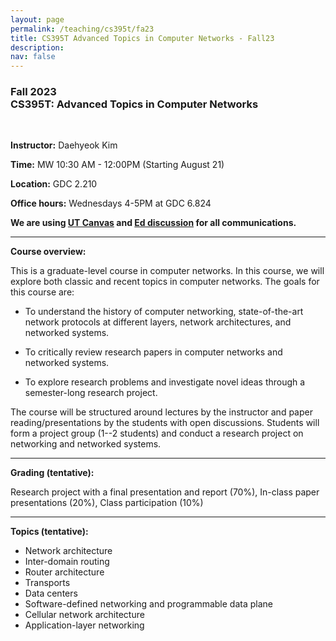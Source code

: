 ```yaml
---
layout: page
permalink: /teaching/cs395t/fa23
title: CS395T Advanced Topics in Computer Networks - Fall23
description:  
nav: false
---
```


### Fall 2023 <br/>CS395T: Advanced Topics in Computer Networks
<br/>

**Instructor:** Daehyeok Kim

**Time:** MW 10:30 AM - 12:00PM (Starting August 21)

**Location:** GDC 2.210

**Office hours:** Wednesdays 4-5PM at GDC 6.824

**We are using <a href="https://utexas.instructure.com/courses/1366439">UT Canvas</a> and <a href="https://edstem.org/us/courses/41871/discussion/">Ed discussion</a> for all communications.**

---

**Course overview:**

This is a graduate-level course in computer networks. In this course, we will explore both classic and recent topics in computer networks. The goals for this course are:

* To understand the history of computer networking, state-of-the-art network protocols at different layers, network architectures, and networked systems. 

* To critically review research papers in computer networks and networked systems.

* To explore research problems and investigate novel ideas through a semester-long research project.

The course will be structured around lectures by the instructor and paper reading/presentations by the students with open discussions. 
Students will form a project group (1--2 students) and conduct a research project on networking and networked systems.

---

**Grading (tentative):** 

Research project with a final presentation and report (70%), In-class paper presentations (20%), Class participation (10%)

---

**Topics (tentative):**
* Network architecture
* Inter-domain routing
* Router architecture
* Transports
* Data centers 
* Software-defined networking and programmable data plane 
* Cellular network architecture
* Application-layer networking
